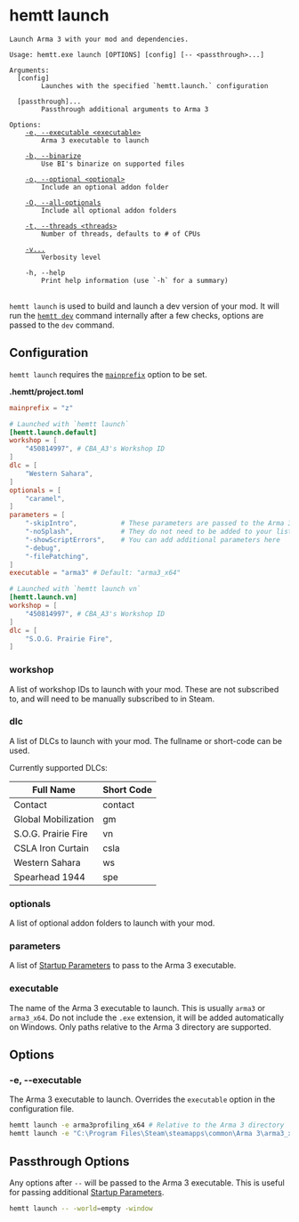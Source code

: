 # hemtt launch

<pre><code>Launch Arma 3 with your mod and dependencies.

Usage: hemtt.exe launch [OPTIONS] [config] [-- &lt;passthrough&gt;...]

Arguments:
  [config]
        Launches with the specified `hemtt.launch.<config>` configuration

  [passthrough]...
        Passthrough additional arguments to Arma 3

Options:
    <a href="#-e---executable">-e, --executable &lt;executable&gt;</a>
        Arma 3 executable to launch

    <a href="dev.md#-b---binarize">-b, --binarize</a>
        Use BI's binarize on supported files

    <a href="dev.md#-o---optional">-o, --optional &lt;optional&gt;</a>
        Include an optional addon folder

    <a href="dev.md#-o---all-optionals">-O, --all-optionals</a>
        Include all optional addon folders

    <a href="index.md#-t---threads">-t, --threads &lt;threads&gt;</a>
        Number of threads, defaults to # of CPUs

    <a href="index.md#-v">-v...</a>
        Verbosity level

    -h, --help
        Print help information (use `-h` for a summary)
</code>
</pre>

`hemtt launch` is used to build and launch a dev version of your mod. It will run the [`hemtt dev`](dev.md) command internally after a few checks, options are passed to the `dev` command.

## Configuration

`hemtt launch` requires the [`mainprefix`](../configuration/index.md#main-prefix) option to be set.

**.hemtt/project.toml**

```toml
mainprefix = "z"

# Launched with `hemtt launch`
[hemtt.launch.default]
workshop = [
    "450814997", # CBA_A3's Workshop ID
]
dlc = [
    "Western Sahara",
]
optionals = [
    "caramel",
]
parameters = [
    "-skipIntro",           # These parameters are passed to the Arma 3 executable
    "-noSplash",            # They do not need to be added to your list
    "-showScriptErrors",    # You can add additional parameters here
    "-debug",
    "-filePatching",
]
executable = "arma3" # Default: "arma3_x64"

# Launched with `hemtt launch vn`
[hemtt.launch.vn]
workshop = [
    "450814997", # CBA_A3's Workshop ID
]
dlc = [
    "S.O.G. Prairie Fire",
]
```

### workshop

A list of workshop IDs to launch with your mod. These are not subscribed to, and will need to be manually subscribed to in Steam.

### dlc

A list of DLCs to launch with your mod. The fullname or short-code can be used.

Currently supported DLCs:

| Full Name           | Short Code |
| ------------------- | ---------- |
| Contact             | contact    |
| Global Mobilization | gm         |
| S.O.G. Prairie Fire | vn         |
| CSLA Iron Curtain   | csla       |
| Western Sahara      | ws         |
| Spearhead 1944      | spe        |

### optionals

A list of optional addon folders to launch with your mod.

### parameters

A list of [Startup Parameters](https://community.bistudio.com/wiki/Arma_3:_Startup_Parameters) to pass to the Arma 3 executable.

### executable

The name of the Arma 3 executable to launch. This is usually `arma3` or `arma3_x64`. Do not include the `.exe` extension, it will be added automatically on Windows. Only paths relative to the Arma 3 directory are supported.

## Options

### -e, --executable <executable>

The Arma 3 executable to launch. Overrides the `executable` option in the configuration file.

```bash
hemtt launch -e arma3profiling_x64 # Relative to the Arma 3 directory
hemtt launch -e "C:\Program Files\Steam\steamapps\common\Arma 3\arma3_x64.exe" # Absolute path
```

## Passthrough Options

Any options after `--` will be passed to the Arma 3 executable. This is useful for passing additional [Startup Parameters](https://community.bistudio.com/wiki/Arma_3:_Startup_Parameters).

```bash
hemtt launch -- -world=empty -window
```

